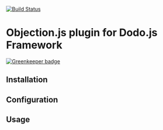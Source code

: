 [![Build Status](https://travis-ci.org/Vincit/dodo-objection.svg?branch=master)](https://travis-ci.org/Vincit/dodo-objection)

# Objection.js plugin for Dodo.js Framework

[![Greenkeeper badge](https://badges.greenkeeper.io/Vincit/dodo-objection.svg)](https://greenkeeper.io/)

## Installation

## Configuration

## Usage

